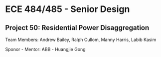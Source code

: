 # ECE 484/485 - Senior Design
## Project 50: Residential Power Disaggregation

Team Members: Andrew Bailey, Ralph Cullom, Manny Harris, Labib Kasim

Sponor - Mentor: ABB - Huangjie Gong
